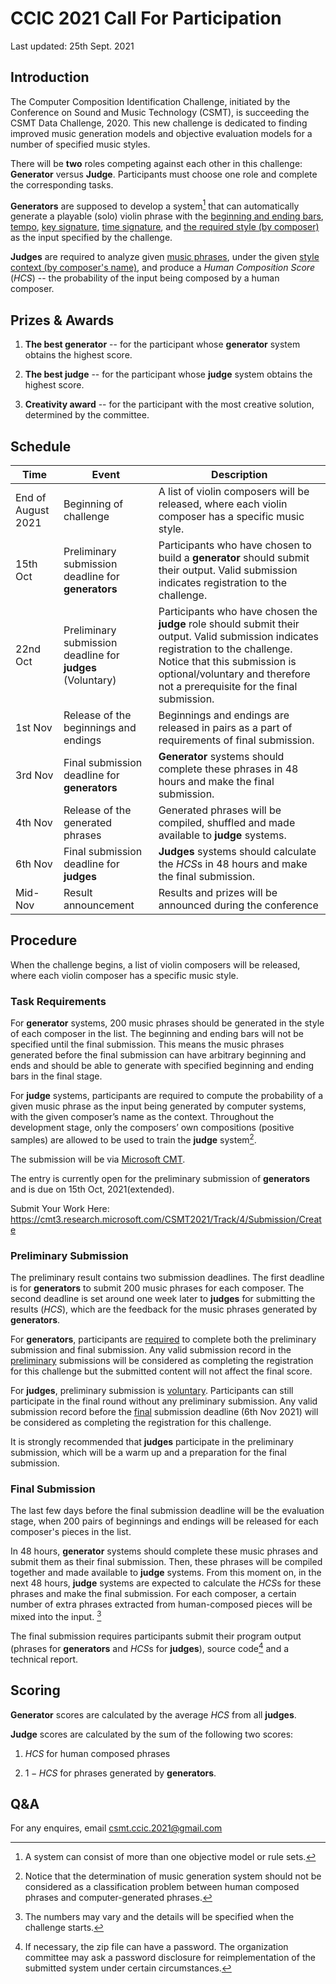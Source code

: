 # CCIC 2021 Call For Participation

Last updated: 25th Sept. 2021

## Introduction

The Computer Composition Identification Challenge, initiated by the Conference on Sound and Music Technology (CSMT), is succeeding the CSMT Data Challenge, 2020. This new challenge is dedicated to finding improved music generation models and objective evaluation models for a number of specified music styles. 

There will be **two** roles competing against each other in this challenge: **Generator** versus **Judge**. Participants must choose one role and complete the corresponding tasks. 

**Generators** are supposed to develop a system[^1] that can automatically generate a playable (solo) violin phrase with the <u>beginning and ending bars</u>, <u>tempo</u>, <u>key signature</u>, <u>time signature</u>, and <u>the required style (by composer)</u> as the input specified by the challenge. 

**Judges** are required to analyze given <u>music phrases</u>, under the given <u>style context (by composer's name)</u>, and produce a *Human Composition Score* ($HCS$) -- the probability of the input being composed by a human composer.

[^1]: A system can consist of more than one objective model or rule sets.

## Prizes & Awards

1. **The best generator** -- for the participant whose **generator** system obtains the highest score. 
2. **The best judge** -- for the participant whose **judge** system obtains the highest score. 

3. **Creativity award** -- for the participant with the most creative solution, determined by the committee.

## Schedule

| Time               | Event                                                      | Description                                                  |
| ------------------ | ---------------------------------------------------------- | ------------------------------------------------------------ |
| End of August 2021 | Beginning of challenge                                     | A list of violin composers will be released, where each violin composer has a specific music style. |
| 15th Oct           | Preliminary submission deadline for **generators**         | Participants who have chosen to build a **generator** should submit their output. Valid submission indicates registration to the challenge. |
| 22nd Oct           | Preliminary submission deadline for **judges** (Voluntary) | Participants who have chosen the **judge** role should submit their output. Valid submission indicates registration to the challenge. Notice that this submission is optional/voluntary and therefore not a prerequisite for the final submission. |
| 1st Nov | Release of the beginnings and endings        | Beginnings and endings are released in pairs as a part of requirements of final submission. |
| 3rd Nov | Final submission deadline for **generators** | **Generator** systems should complete these phrases in 48 hours and make the final submission. |
| 4th Nov | Release of the generated phrases             | Generated phrases will be compiled, shuffled and made available to **judge** systems. |
| 6th Nov | Final submission deadline for **judges**   | **Judges** systems should calculate the $HCS$s in 48 hours and make the final submission. |
| Mid-Nov | Result announcement                          | Results and prizes will be announced during the conference   |

## Procedure

When the challenge begins, a list of violin composers will be released, where each violin composer has a specific music style. 

### Task Requirements

For **generator** systems, 200 music phrases should be generated in the style of each composer in the list. The beginning and ending bars will not be specified until the final submission. This means the music phrases generated before the final submission can have arbitrary beginning and ends and should be able to generate with specified beginning and ending bars in the final stage.

For **judge** systems, participants are required to compute the probability of a given music phrase as the input being generated by computer systems, with the given composer’s name as the context. Throughout the development stage, only the composers’ own compositions (positive samples) are allowed to be used to train the **judge** system[^2].

[^2]: Notice that the determination of music generation system should not be considered as a classification problem between human composed phrases and computer-generated phrases.

The submission will be via [Microsoft CMT](https://cmt3.research.microsoft.com/). 

The entry is currently open for the preliminary submission of **generators** and is due on 15th Oct, 2021(extended).

Submit Your Work Here: https://cmt3.research.microsoft.com/CSMT2021/Track/4/Submission/Create

### Preliminary Submission

The preliminary result contains two submission deadlines. The first deadline is for **generators** to submit 200 music phrases for each composer. The second deadline is set around one week later to **judges** for submitting the results ($HCS$), which are the feedback for the music phrases generated by **generators**. 

For **generators**, participants are <u>required</u> to complete both the preliminary submission and final submission. Any valid submission record in the <u>preliminary</u> submissions will be considered as completing the registration for this challenge but the submitted content will not affect the final score.

For **judges**, preliminary submission is <u>voluntary</u>. Participants can still participate in the final round without any preliminary submission. Any valid submission record before the <u>final</u> submission deadline (6th Nov 2021) will be considered as completing the registration for this challenge. 

It is strongly recommended that **judges** participate in the preliminary submission, which will be a warm up and a preparation for the final submission.

### Final Submission

The last few days before the final submission deadline will be the evaluation stage, when 200 pairs of beginnings and endings will be released for each composer's pieces in the list. 

In 48 hours, **generator** systems should complete these music phrases and submit them as their final submission. Then, these phrases will be compiled together and made available to **judge** systems. From this moment on, in the next 48 hours, **judge** systems are expected to calculate the $HCS$s for these phrases and make the final submission. For each composer, a certain number of extra phrases extracted from human-composed pieces will be mixed into the input. [^3]

[^3]: The numbers may vary and the details will be specified when the challenge starts.

The final submission requires participants submit their program output (phrases for **generators** and $HCS$s for **judges**), source code[^4] and a technical report.

[^4]:  If necessary, the zip file can have a password. The organization committee may ask a password disclosure for reimplementation of the submitted system under certain circumstances.

## Scoring

**Generator** scores are calculated by the average $HCS$ from all **judges**.

**Judge** scores are calculated by the sum of the following two scores:

1. $HCS$ for human composed phrases 

2. $1-HCS$ for phrases generated by **generators**.


## Q&A

For any enquires, email csmt.ccic.2021@gmail.com
